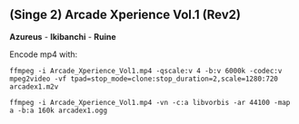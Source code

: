 ## (Singe 2) Arcade Xperience Vol.1 (Rev2)

**Azureus** - **Ikibanchi** - **Ruine**

Encode mp4 with:

    ffmpeg -i Arcade_Xperience_Vol1.mp4 -qscale:v 4 -b:v 6000k -codec:v mpeg2video -vf tpad=stop_mode=clone:stop_duration=2,scale=1280:720 arcadex1.m2v

    ffmpeg -i Arcade_Xperience_Vol1.mp4 -vn -c:a libvorbis -ar 44100 -map a -b:a 160k arcadex1.ogg
